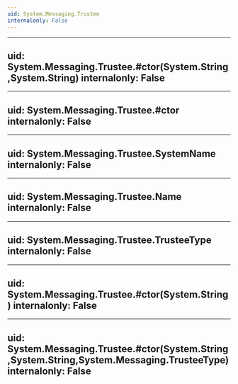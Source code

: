 ```yaml
---
uid: System.Messaging.Trustee
internalonly: False
---
```


---
uid: System.Messaging.Trustee.#ctor(System.String,System.String)
internalonly: False
---

---
uid: System.Messaging.Trustee.#ctor
internalonly: False
---

---
uid: System.Messaging.Trustee.SystemName
internalonly: False
---

---
uid: System.Messaging.Trustee.Name
internalonly: False
---

---
uid: System.Messaging.Trustee.TrusteeType
internalonly: False
---

---
uid: System.Messaging.Trustee.#ctor(System.String)
internalonly: False
---

---
uid: System.Messaging.Trustee.#ctor(System.String,System.String,System.Messaging.TrusteeType)
internalonly: False
---
